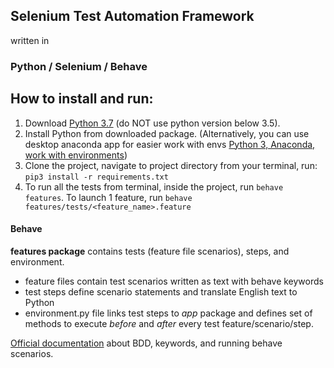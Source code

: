 ## Selenium Test Automation Framework 

written in
### Python / Selenium / Behave

## How to install and run:
1. Download [Python 3.7](https://www.python.org/downloads/) (do NOT use python version below 3.5).
2. Install Python from downloaded package.
(Alternatively, you can use desktop anaconda app for easier work with envs [Python 3, Anaconda, work with environments](https://www.continuum.io/blog/developer-blog/python-3-support-anaconda))
3. Clone the project, navigate to project directory from your terminal, run:
```pip3 install -r requirements.txt```
4. To run all the tests from terminal, inside the project, run ```behave features```. To launch 1 feature, run ```behave features/tests/<feature_name>.feature```


#### Behave
**features package** contains tests (feature file scenarios), steps, and environment.
- feature files contain test scenarios written as text with behave keywords
- test steps define scenario statements and translate English text to Python
- environment.py file links test steps to *app* package and defines set of methods to execute _before_ and _after_ every test
feature/scenario/step.

[Official documentation](https://behave.readthedocs.io/en/latest/) about BDD, keywords, and running behave scenarios.
